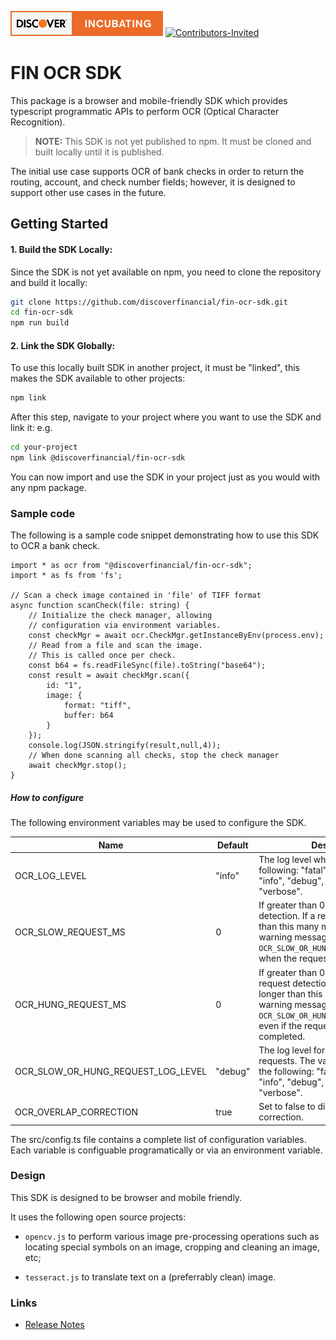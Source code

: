 [![DFS - Incubating](./_images/discover-incubating.svg)](https://technology.discover.com/technologies/open_source) [![Contributors-Invited](https://img.shields.io/badge/Contributors-Wanted-blue)](./CONTRIBUTE.md)
# FIN OCR SDK

This package is a browser and mobile-friendly SDK which provides typescript programmatic APIs to perform OCR (Optical Character Recognition).

> **NOTE:** This SDK is not yet published to npm. It must be cloned and built locally until it is published.

The initial use case supports OCR of bank checks in order to return the routing, account, and check number fields; however, it is designed to support other use cases in the future.

## Getting Started

#### 1. Build the SDK Locally:

Since the SDK is not yet available on npm, you need to clone the repository and build it locally:

```bash
git clone https://github.com/discoverfinancial/fin-ocr-sdk.git
cd fin-ocr-sdk
npm run build
```

#### 2. Link the SDK Globally:
To use this locally built SDK in another project, it must be "linked", this makes the SDK available to other projects:

```bash
npm link
```
After this step, navigate to your project where you want to use the SDK and link it:
e.g.
```bash
cd your-project
npm link @discoverfinancial/fin-ocr-sdk
```
You can now import and use the SDK in your project just as you would with any npm package.

### Sample code

The following is a sample code snippet demonstrating how to use this SDK to OCR a bank check.

```
import * as ocr from "@discoverfinancial/fin-ocr-sdk";
import * as fs from 'fs';

// Scan a check image contained in 'file' of TIFF format
async function scanCheck(file: string) {
    // Initialize the check manager, allowing
    // configuration via environment variables.
    const checkMgr = await ocr.CheckMgr.getInstanceByEnv(process.env);
    // Read from a file and scan the image.
    // This is called once per check.
    const b64 = fs.readFileSync(file).toString("base64");
    const result = await checkMgr.scan({
        id: "1",
        image: {
            format: "tiff",
            buffer: b64
        }
    });
    console.log(JSON.stringify(result,null,4));
    // When done scanning all checks, stop the check manager
    await checkMgr.stop();
}
```

##### How to configure

The following environment variables may be used to configure the SDK.

| Name | Default | Description |
| ---- | ------- | ----------- |
| OCR_LOG_LEVEL | "info" | The log level which is any of the following: "fatal", "error", "warn", "info", "debug", "trace", or "verbose". |
| OCR_SLOW_REQUEST_MS | 0 | If greater than 0, enable slow request detection.  If a request takes longer than this many milliseconds, a warning message is logged at level `OCR_SLOW_OR_HUNG_REQUEST_LOG_LEVEL` when the request completes. |
| OCR_HUNG_REQUEST_MS | 0 | If greater than 0, enable hung request detection.  If a request takes longer than this many milliseconds, a warning message is logged at level `OCR_SLOW_OR_HUNG_REQUEST_LOG_LEVEL`, even if the request has not completed. |
| OCR_SLOW_OR_HUNG_REQUEST_LOG_LEVEL | "debug" | The log level for slow or hung requests. The value may be any of the following: "fatal", "error", "warn", "info", "debug", "trace", or "verbose". |
| OCR_OVERLAP_CORRECTION | true | Set to false to disable OCR overlap correction. |

The src/config.ts file contains a complete list of configuration variables.  Each variable is configuable programatically or via an environment variable.

### Design

This SDK is designed to be browser and mobile friendly.

It uses the following open source projects:

* `opencv.js` to perform various image pre-processing operations such as locating special symbols on an image, cropping and cleaning an image, etc;

* `tesseract.js` to translate text on a (preferrably clean) image.

### Links

- [Release Notes](./RELEASE_NOTES.md)
